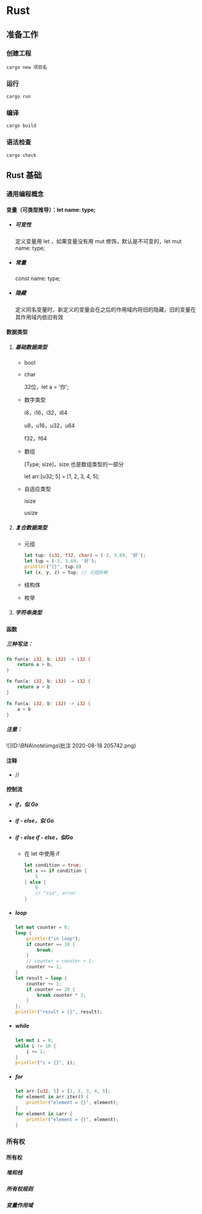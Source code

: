 # Rust

## 准备工作

### 创建工程

```shell
cargo new 项目名
```

### 运行

```shell
cargo run
```

### 编译

```shell
cargo build
```

### 语法检查

```shell
cargo check
```



## Rust 基础

### 通用编程概念

#### 变量（可类型推导）：let name: type;

* ##### 可变性

  定义变量用 let ，如果变量没有用 mut 修饰，默认是不可变的，let mut name: type;

* ##### 常量

  const name: type;

* ##### 隐藏

  定义同名变量时，新定义的变量会在之后的作用域内将旧的隐藏，旧的变量在其作用域内依旧有效



#### 数据类型

1. ##### 基础数据类型

   * bool

   * char

     32位，let a = '你';

   * 数字类型

     i8，i16，i32，i64

     u8，u16，u32，u64

     f32，f64

   * 数组

     [Type; size]，size 也是数组类型的一部分

     let arr:[u32; 5] = [1, 2, 3, 4, 5];

   * 自适应类型

     isize

     usize

2. ##### 复合数据类型

   * 元组

     ```rust
     let tup: (i32, f32, char) = (-3, 3.69, '好');
     let tup = (-3, 3.69, '好');
     println!("{}", tup.0)
     let (x, y, z) = tup; // 元组拆解
     ```

   * 结构体

   * 枚举

3. ##### 字符串类型



#### 函数

##### 三种写法：

```rust
fn fun(a: i32, b: i32) -> i32 {
    return a + b;
}

fn fun(a: i32, b: i32) -> i32 {
    return a + b
}

fn fun(a: i32, b: i32) -> i32 {
    a + b
}
```

##### 注意：

![](D:\BNA\note\imgs\批注 2020-08-18 205742.png)



#### 注释

* //



#### 控制流

* ##### if，似 Go

* ##### if - else，似 Go

* ##### if - else if - else，似Go

  * 在 let 中使用 if

    ```rust
    let condition = true;
    let x == if condition {
        5
    } else {
        6
        // "six", error
    }
    ```

    

* ##### loop

  ```rust
  let mut counter = 0;
  loop {
      println!("in loop");
      if counter == 10 {
          break;
      }
      // counter = counter + 1;
      counter += 1;
  }
  let result = loop {
      counter += 1;
      if counter == 20 {
          break counter * 2;
      }
  };
  println!("result = {}", result);
  ```

* ##### while

  ```rust
  let mut i = 0;
  while i != 10 {
      i += 1;
  }
  println!("i = {}", i);
  ```

* ##### for

  ```rust
  let arr:[u32; 5] = [1, 2, 3, 4, 5];
  for element in arr.iter() {
      println!("element = {}", element);
  }
  for element in &arr {
      println!("element = {}", element);
  }
  ```



### 所有权

#### 所有权

##### 堆和栈

##### 所有权规则

##### 变量作用域

